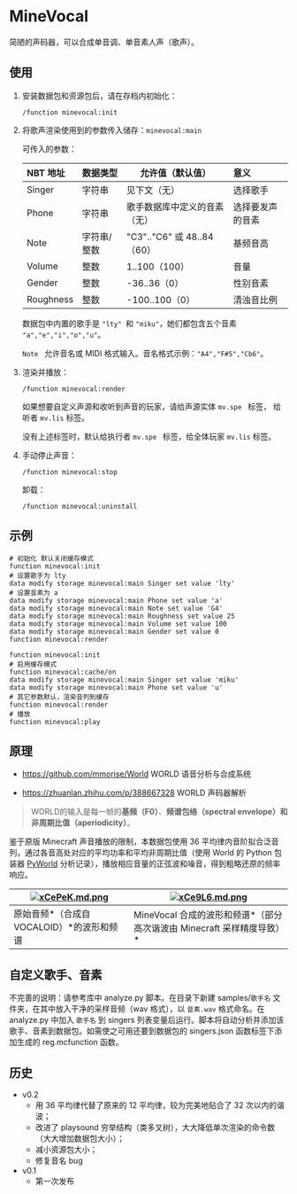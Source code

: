 # MineVocal
简陋的声码器，可以合成单音调、单音素人声（歌声）。

## 使用

1. 安装数据包和资源包后，请在存档内初始化：
   
   `/function minevocal:init`

2. 将歌声渲染使用到的参数传入储存：`minevocal:main`

   可传入的参数：
   
   | NBT 地址  | 数据类型    | 允许值（默认值）             | 意义             |
   | :-------- | ----------- | ---------------------------- | :--------------- |
   | Singer    | 字符串      | 见下文（无）                 | 选择歌手         |
   | Phone     | 字符串      | 歌手数据库中定义的音素（无） | 选择要发声的音素 |
   | Note      | 字符串/整数 | "C3".."C6" 或 48..84（60）   | 基频音高         |
   | Volume    | 整数        | 1..100（100）                | 音量             |
   | Gender    | 整数        | -36..36（0）                 | 性别音素         |
   | Roughness | 整数        | -100..100（0）               | 清浊音比例       |
   
   数据包中内置的歌手是 `"lty" `和 `"miku"`，她们都包含五个音素 `"a","e","i","o","u"`。
   
   `Note ` 允许音名或 MIDI 格式输入。音名格式示例：`"A4","F#5","Cb6"`。
   
3. 渲染并播放：

   `/function minevocal:render`

   如果想要自定义声源和收听到声音的玩家，请给声源实体 `mv.spe ` 标签， 给听者 `mv.lis` 标签。

   没有上述标签时，默认给执行者 `mv.spe ` 标签，给全体玩家 `mv.lis` 标签。

4. 手动停止声音：

   `/function minevocal:stop`

   卸载：

   `/function minevocal:uninstall`

## 示例

```
# 初始化 默认关闭缓存模式
function minevocal:init
# 设置歌手为 lty
data modify storage minevocal:main Singer set value 'lty'
# 设置音素为 a
data modify storage minevocal:main Phone set value 'a'
data modify storage minevocal:main Note set value 'G4'
data modify storage minevocal:main Roughness set value 25
data modify storage minevocal:main Volume set value 100
data modify storage minevocal:main Gender set value 0
function minevocal:render
```

```
function minevocal:init
# 启用缓存模式
function minevocal:cache/on
data modify storage minevocal:main Singer set value 'miku'
data modify storage minevocal:main Phone set value 'u'
# 其它参数默认，渲染音列到缓存
function minevocal:render
# 播放
function minevocal:play
```

## 原理

- https://github.com/mmorise/World WORLD 语音分析与合成系统

- https://zhuanlan.zhihu.com/p/388667328 WORLD 声码器解析

> WORLD的输入是每一帧的**基频（F0）**、**频谱包络（spectral envelope）**和**非周期比值（aperiodicity）**。

鉴于原版 Minecraft 声音播放的限制，本数据包使用 36 平均律内音阶拟合泛音列，通过各音高处对应的平均功率和平均非周期比值（使用 World 的 Python 包装器 [PyWorld](https://github.com/JeremyCCHsu/Python-Wrapper-for-World-Vocoder) 分析记录），播放相应音量的正弦波和噪音，得到粗略还原的频率响应。

| [![xCePeK.md.png](https://s1.ax1x.com/2022/09/20/xCePeK.md.png)](https://imgse.com/i/xCePeK) | [![xCe9L6.md.png](https://s1.ax1x.com/2022/09/20/xCe9L6.md.png)](https://imgse.com/i/xCe9L6) |
| ------------------------------------------------------------ | ------------------------------------------------------------ |
| 原始音频*（合成自 VOCALOID）*的波形和频谱                    | MineVocal 合成的波形和频谱*（部分高次谐波由 Minecraft 采样精度导致）* |

## 自定义歌手、音素

不完善的说明：请参考库中 analyze.py 脚本。在目录下新建 samples/`歌手名` 文件夹，在其中放入干净的采样音频（wav 格式），以 `音素.wav` 格式命名。在 analyze.py 中加入 `歌手名` 到 singers 列表变量后运行。脚本将自动分析并添加该歌手、音素到数据包。如需使之可用还要到数据包的 singers.json 函数标签下添加生成的 reg.mcfunction 函数。

## 历史

- v0.2
  - 用 36 平均律代替了原来的 12 平均律，较为完美地贴合了 32 次以内的谐波；
  - 改进了 playsound 穷举结构（类多叉树），大大降低单次渲染的命令数（大大增加数据包大小）；
  - 减小资源包大小；
  - 修复音名 bug
- v0.1
  - 第一次发布
